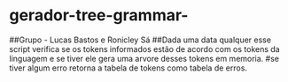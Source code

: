 # gerador-tree-grammar-
##Grupo - Lucas Bastos e Ronicley Sá
##Dada uma data qualquer esse script verifica se os tokens informados estão de acordo com os tokens da linguagem e se tiver ele gera uma arvore desses tokens em memoria.
#se tiver algum erro retorna a tabela de tokens como tabela de erros.